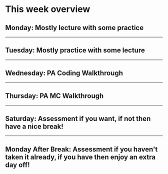 # This week overview

## Monday: Mostly lecture with some practice

---

## Tuesday: Mostly practice with some lecture

---

## Wednesday: PA Coding Walkthrough

---

## Thursday: PA MC Walkthrough

---

## Saturday: Assessment if you want, if not then have a nice break!

---

## Monday After Break: Assessment if you haven't taken it already, if you have then enjoy an extra day off!
